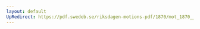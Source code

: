 ```yaml
---
layout: default
UpRedirect: https://pdf.swedeb.se/riksdagen-motions-pdf/1870/mot_1870__ak__00228/mot_1870__ak__00228_005.pdf
---
```

